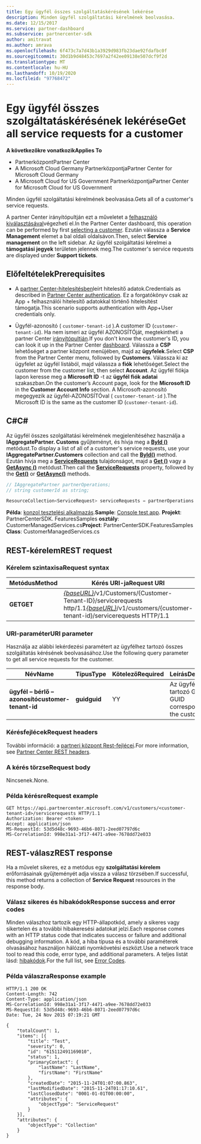 ```yaml
---
title: Egy ügyfél összes szolgáltatáskérésének lekérése
description: Minden ügyfél szolgáltatási kérelmének beolvasása.
ms.date: 12/15/2017
ms.service: partner-dashboard
ms.subservice: partnercenter-sdk
author: amitravat
ms.author: amrava
ms.openlocfilehash: 6f473c7a7d43b1a3929d983fb23dae92fdafbc0f
ms.sourcegitcommit: 30d1b9d48453c7697a2f42ee09138e507dcf9f2d
ms.translationtype: MT
ms.contentlocale: hu-HU
ms.lasthandoff: 10/19/2020
ms.locfileid: "97768472"
---
```

# <a name="get-all-service-requests-for-a-customer"></a><span data-ttu-id="02813-103">Egy ügyfél összes szolgáltatáskérésének lekérése</span><span class="sxs-lookup"><span data-stu-id="02813-103">Get all service requests for a customer</span></span>

<span data-ttu-id="02813-104">**A következőkre vonatkozik**</span><span class="sxs-lookup"><span data-stu-id="02813-104">**Applies To**</span></span>

- <span data-ttu-id="02813-105">Partnerközpont</span><span class="sxs-lookup"><span data-stu-id="02813-105">Partner Center</span></span>
- <span data-ttu-id="02813-106">A Microsoft Cloud Germany Partnerközpontja</span><span class="sxs-lookup"><span data-stu-id="02813-106">Partner Center for Microsoft Cloud Germany</span></span>
- <span data-ttu-id="02813-107">A Microsoft Cloud for US Government Partnerközpontja</span><span class="sxs-lookup"><span data-stu-id="02813-107">Partner Center for Microsoft Cloud for US Government</span></span>

<span data-ttu-id="02813-108">Minden ügyfél szolgáltatási kérelmének beolvasása.</span><span class="sxs-lookup"><span data-stu-id="02813-108">Gets all of a customer's service requests.</span></span>

<span data-ttu-id="02813-109">A partner Center irányítópultján ezt a műveletet a [felhasználó kiválasztásával](get-a-customer-by-name.md)végezheti el.</span><span class="sxs-lookup"><span data-stu-id="02813-109">In the Partner Center dashboard, this operation can be performed by first [selecting a customer](get-a-customer-by-name.md).</span></span> <span data-ttu-id="02813-110">Ezután válassza a **Service Management** elemet a bal oldali oldalsávon.</span><span class="sxs-lookup"><span data-stu-id="02813-110">Then, select **Service management** on the left sidebar.</span></span> <span data-ttu-id="02813-111">Az ügyfél szolgáltatási kérelmei a **támogatási jegyek** területen jelennek meg.</span><span class="sxs-lookup"><span data-stu-id="02813-111">The customer's service requests are displayed under **Support tickets**.</span></span>

## <a name="prerequisites"></a><span data-ttu-id="02813-112">Előfeltételek</span><span class="sxs-lookup"><span data-stu-id="02813-112">Prerequisites</span></span>

- <span data-ttu-id="02813-113">A [partner Center-hitelesítésben](partner-center-authentication.md)leírt hitelesítő adatok.</span><span class="sxs-lookup"><span data-stu-id="02813-113">Credentials as described in [Partner Center authentication](partner-center-authentication.md).</span></span> <span data-ttu-id="02813-114">Ez a forgatókönyv csak az App + felhasználói hitelesítő adatokkal történő hitelesítést támogatja.</span><span class="sxs-lookup"><span data-stu-id="02813-114">This scenario supports authentication with App+User credentials only.</span></span>

- <span data-ttu-id="02813-115">Ügyfél-azonosító ( `customer-tenant-id` ).</span><span class="sxs-lookup"><span data-stu-id="02813-115">A customer ID (`customer-tenant-id`).</span></span> <span data-ttu-id="02813-116">Ha nem ismeri az ügyfél AZONOSÍTÓját, megtekintheti a partner Center [irányítópultján](https://partner.microsoft.com/dashboard).</span><span class="sxs-lookup"><span data-stu-id="02813-116">If you don't know the customer's ID, you can look it up in the Partner Center [dashboard](https://partner.microsoft.com/dashboard).</span></span> <span data-ttu-id="02813-117">Válassza a **CSP** lehetőséget a partner központ menüjében, majd az **ügyfelek**.</span><span class="sxs-lookup"><span data-stu-id="02813-117">Select **CSP** from the Partner Center menu, followed by **Customers**.</span></span> <span data-ttu-id="02813-118">Válassza ki az ügyfelet az ügyfél listából, majd válassza a **fiók** lehetőséget.</span><span class="sxs-lookup"><span data-stu-id="02813-118">Select the customer from the customer list, then select **Account**.</span></span> <span data-ttu-id="02813-119">Az ügyfél fiókja lapon keresse meg a **Microsoft ID** -t az **ügyfél fiók adatai** szakaszban.</span><span class="sxs-lookup"><span data-stu-id="02813-119">On the customer’s Account page, look for the **Microsoft ID** in the **Customer Account Info** section.</span></span> <span data-ttu-id="02813-120">A Microsoft-azonosító megegyezik az ügyfél-AZONOSÍTÓval ( `customer-tenant-id` ).</span><span class="sxs-lookup"><span data-stu-id="02813-120">The Microsoft ID is the same as the customer ID  (`customer-tenant-id`).</span></span>

## <a name="c"></a><span data-ttu-id="02813-121">C\#</span><span class="sxs-lookup"><span data-stu-id="02813-121">C\#</span></span>

<span data-ttu-id="02813-122">Az ügyfél összes szolgáltatási kérelmének megjelenítéséhez használja a **IAggregatePartner. Customs** gyűjteményt, és hívja meg a [**ById ()**](/dotnet/api/microsoft.store.partnercenter.customers.icustomercollection.byid) metódust.</span><span class="sxs-lookup"><span data-stu-id="02813-122">To display a list of all of a customer's service requests, use your **IAggregatePartner.Customers** collection and call the [**ById()**](/dotnet/api/microsoft.store.partnercenter.customers.icustomercollection.byid) method.</span></span> <span data-ttu-id="02813-123">Ezután hívja meg a [**ServiceRequests**](/dotnet/api/microsoft.store.partnercenter.customers.icustomer.servicerequests) tulajdonságot, majd a [**Get ()**](/dotnet/api/microsoft.store.partnercenter.servicerequests.iservicerequestcollection.get) vagy a [**GetAsync ()**](/dotnet/api/microsoft.store.partnercenter.servicerequests.iservicerequestcollection.getasync) metódust.</span><span class="sxs-lookup"><span data-stu-id="02813-123">Then call the [**ServiceRequests**](/dotnet/api/microsoft.store.partnercenter.customers.icustomer.servicerequests) property, followed by the [**Get()**](/dotnet/api/microsoft.store.partnercenter.servicerequests.iservicerequestcollection.get) or [**GetAsync()**](/dotnet/api/microsoft.store.partnercenter.servicerequests.iservicerequestcollection.getasync) methods.</span></span>

``` csharp
// IAggregatePartner partnerOperations;
// string customerId as string;

ResourceCollection<ServiceRequest> serviceRequests = partnerOperations.Customers.ById(customerId).ServiceRequests.Get();
```

<span data-ttu-id="02813-124">**Példa**: [konzol tesztelési alkalmazás](console-test-app.md).</span><span class="sxs-lookup"><span data-stu-id="02813-124">**Sample**: [Console test app](console-test-app.md).</span></span> <span data-ttu-id="02813-125">**Projekt**: PartnerCenterSDK. FeaturesSamples **osztály**: CustomerManagedServices.cs</span><span class="sxs-lookup"><span data-stu-id="02813-125">**Project**: PartnerCenterSDK.FeaturesSamples **Class**: CustomerManagedServices.cs</span></span>

## <a name="rest-request"></a><span data-ttu-id="02813-126">REST-kérelem</span><span class="sxs-lookup"><span data-stu-id="02813-126">REST request</span></span>

### <a name="request-syntax"></a><span data-ttu-id="02813-127">Kérelem szintaxisa</span><span class="sxs-lookup"><span data-stu-id="02813-127">Request syntax</span></span>

| <span data-ttu-id="02813-128">Metódus</span><span class="sxs-lookup"><span data-stu-id="02813-128">Method</span></span>  | <span data-ttu-id="02813-129">Kérés URI-ja</span><span class="sxs-lookup"><span data-stu-id="02813-129">Request URI</span></span>                                                                                            |
|---------|--------------------------------------------------------------------------------------------------------|
| <span data-ttu-id="02813-130">**GET**</span><span class="sxs-lookup"><span data-stu-id="02813-130">**GET**</span></span> | <span data-ttu-id="02813-131">[*{baseURL}*](partner-center-rest-urls.md)/v1/Customers/{Customer-Tenant-ID}/servicerequests http/1.1</span><span class="sxs-lookup"><span data-stu-id="02813-131">[*{baseURL}*](partner-center-rest-urls.md)/v1/customers/{customer-tenant-id}/servicerequests HTTP/1.1</span></span> |

### <a name="uri-parameter"></a><span data-ttu-id="02813-132">URI-paraméter</span><span class="sxs-lookup"><span data-stu-id="02813-132">URI parameter</span></span>

<span data-ttu-id="02813-133">Használja az alábbi lekérdezési paramétert az ügyfélhez tartozó összes szolgáltatás kérésének beolvasásához.</span><span class="sxs-lookup"><span data-stu-id="02813-133">Use the following query parameter to get all service requests for the customer.</span></span>

| <span data-ttu-id="02813-134">Név</span><span class="sxs-lookup"><span data-stu-id="02813-134">Name</span></span>                   | <span data-ttu-id="02813-135">Típus</span><span class="sxs-lookup"><span data-stu-id="02813-135">Type</span></span>     | <span data-ttu-id="02813-136">Kötelező</span><span class="sxs-lookup"><span data-stu-id="02813-136">Required</span></span> | <span data-ttu-id="02813-137">Leírás</span><span class="sxs-lookup"><span data-stu-id="02813-137">Description</span></span>                            |
|------------------------|----------|----------|----------------------------------------|
| <span data-ttu-id="02813-138">**ügyfél – bérlő – azonosító**</span><span class="sxs-lookup"><span data-stu-id="02813-138">**customer-tenant-id**</span></span> | <span data-ttu-id="02813-139">**guid**</span><span class="sxs-lookup"><span data-stu-id="02813-139">**guid**</span></span> | <span data-ttu-id="02813-140">Y</span><span class="sxs-lookup"><span data-stu-id="02813-140">Y</span></span>        | <span data-ttu-id="02813-141">Az ügyfélhez tartozó GUID.</span><span class="sxs-lookup"><span data-stu-id="02813-141">A GUID corresponding to the customer..</span></span> |

### <a name="request-headers"></a><span data-ttu-id="02813-142">Kérésfejlécek</span><span class="sxs-lookup"><span data-stu-id="02813-142">Request headers</span></span>

<span data-ttu-id="02813-143">További információ: a [partneri központ Rest-fejlécei](headers.md).</span><span class="sxs-lookup"><span data-stu-id="02813-143">For more information, see [Partner Center REST headers](headers.md).</span></span>

### <a name="request-body"></a><span data-ttu-id="02813-144">A kérés törzse</span><span class="sxs-lookup"><span data-stu-id="02813-144">Request body</span></span>

<span data-ttu-id="02813-145">Nincsenek.</span><span class="sxs-lookup"><span data-stu-id="02813-145">None.</span></span>

### <a name="request-example"></a><span data-ttu-id="02813-146">Példa kérésre</span><span class="sxs-lookup"><span data-stu-id="02813-146">Request example</span></span>

```http
GET https://api.partnercenter.microsoft.com/v1/customers/<customer-tenant-id>/servicerequests HTTP/1.1
Authorization: Bearer <token>
Accept: application/json
MS-RequestId: 53d5d48c-9693-46b6-8071-2eed07797d6c
MS-CorrelationId: 998e31a1-3f17-4471-a9ee-7678dd72e033
```

## <a name="rest-response"></a><span data-ttu-id="02813-147">REST-válasz</span><span class="sxs-lookup"><span data-stu-id="02813-147">REST response</span></span>

<span data-ttu-id="02813-148">Ha a művelet sikeres, ez a metódus egy **szolgáltatási kérelem** erőforrásainak gyűjteményét adja vissza a válasz törzsében.</span><span class="sxs-lookup"><span data-stu-id="02813-148">If successful, this method returns a collection of **Service Request** resources in the response body.</span></span>

### <a name="response-success-and-error-codes"></a><span data-ttu-id="02813-149">Válasz sikeres és hibakódok</span><span class="sxs-lookup"><span data-stu-id="02813-149">Response success and error codes</span></span>

<span data-ttu-id="02813-150">Minden válaszhoz tartozik egy HTTP-állapotkód, amely a sikeres vagy sikertelen és a további hibakeresési adatokat jelzi.</span><span class="sxs-lookup"><span data-stu-id="02813-150">Each response comes with an HTTP status code that indicates success or failure and additional debugging information.</span></span> <span data-ttu-id="02813-151">A kód, a hiba típusa és a további paraméterek olvasásához használjon hálózati nyomkövetési eszközt.</span><span class="sxs-lookup"><span data-stu-id="02813-151">Use a network trace tool to read this code, error type, and additional parameters.</span></span> <span data-ttu-id="02813-152">A teljes listát lásd: [hibakódok](error-codes.md).</span><span class="sxs-lookup"><span data-stu-id="02813-152">For the full list, see [Error Codes](error-codes.md).</span></span>

### <a name="response-example"></a><span data-ttu-id="02813-153">Példa válaszra</span><span class="sxs-lookup"><span data-stu-id="02813-153">Response example</span></span>

```http
HTTP/1.1 200 OK
Content-Length: 742
Content-Type: application/json
MS-CorrelationId: 998e31a1-3f17-4471-a9ee-7678dd72e033
MS-RequestId: 53d5d48c-9693-46b6-8071-2eed07797d6c
Date: Tue, 24 Nov 2015 07:19:21 GMT

{
    "totalCount": 1,
    "items": [{
        "title": "Test",
        "severity": 0,
        "id": "615112491169010",
        "status": 1,
        "primaryContact": {
            "lastName": "LastName",
            "firstName": "FirstName"
        },
        "createdDate": "2015-11-24T01:07:00.863",
        "lastModifiedDate": "2015-11-24T01:17:10.61",
        "lastClosedDate": "0001-01-01T00:00:00",
        "attributes": {
            "objectType": "ServiceRequest"
        }
    }],
    "attributes": {
        "objectType": "Collection"
    }
}
```
